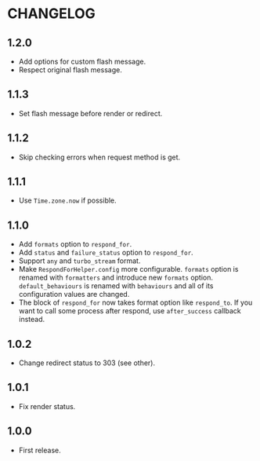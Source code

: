 # CHANGELOG

## 1.2.0

* Add options for custom flash message.
* Respect original flash message.

## 1.1.3

* Set flash message before render or redirect.

## 1.1.2

* Skip checking errors when request method is get.

## 1.1.1

* Use `Time.zone.now` if possible.

## 1.1.0

* Add `formats` option to `respond_for`.
* Add `status` and `failure_status` option to `respond_for`.
* Support `any` and `turbo_stream` format.
* Make `RespondForHelper.config` more configurable.
`formats` option is renamed with `formatters` and introduce new `formats` option.
`default_behaviours` is renamed with `behaviours` and all of its configuration values are changed.
* The block of `respond_for` now takes format option like `respond_to`.
If you want to call some process after respond, use `after_success` callback instead.

## 1.0.2

* Change redirect status to 303 (see other).

## 1.0.1

* Fix render status.

## 1.0.0

* First release.
